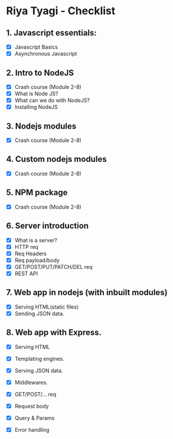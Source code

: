 # Riya Tyagi - Checklist


## 1. Javascript essentials:

- [x] Javascript Basics
- [x] Asynchronous Javascript

## 2. Intro to NodeJS

- [x] Crash course (Module 2-8)
- [x] What is Node JS?
- [x] What can we do with NodeJS?
- [x] Installing NodeJS

## 3. Nodejs modules 
- [x] Crash course (Module 2-8)

## 4. Custom nodejs modules
- [x] Crash course (Module 2-8)

## 5. NPM package
- [x] Crash course (Module 2-8)

## 6. Server introduction
- [x] What is a server?
- [x] HTTP req
- [x] Req Headers
- [x] Req payload/body
- [x] GET/POST/PUT/PATCH/DEL  req
- [x] REST API  

## 7. Web app in nodejs (with inbuilt modules)
- [x] Serving HTML(static files)
- [x] Sending JSON data.  

## 8. Web app with Express.
- [x] Serving HTML
- [x] Templating engines.
- [x] Serving JSON data.
- [x] Middlewares.
- [x] GET/POST/… req
- [x] Request body
- [x] Query & Params
- [x] Error handling  


